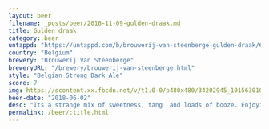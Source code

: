 ```yaml
---
layout: beer
filename: _posts/beer/2016-11-09-gulden-draak.md
title: Gulden draak
category: beer
untappd: "https://untappd.com/b/brouwerij-van-steenberge-gulden-draak/6758"
country: "Belgium"
brewery: "Brouwerij Van Steenberge"
breweryURL: "/brewery/brouwerij-van-steenberge.html"
style: "Belgian Strong Dark Ale"
score: 7
img: https://scontent.xx.fbcdn.net/v/t1.0-0/p480x480/34202945_10156301078063745_2592161575162871808_n.jpg?_nc_cat=103&_nc_ht=scontent.xx&oh=ed12e86aefd0fc24adf9ee2ba6aa1172&oe=5CCE05F9
beer-date: "2018-06-02"
desc: "Its a strange mix of sweetness, tang  and loads of booze. Enjoying this significantly more than the 9000"
permalink: /beer/:title.html
---
```

